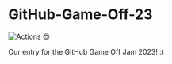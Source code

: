 # GitHub-Game-Off-23

[![Actions 😎](https://github.com/GingaaBread/GitHub-Game-Off-23/actions/workflows/main.yml/badge.svg)](https://github.com/GingaaBread/GitHub-Game-Off-23/actions/workflows/main.yml)


Our entry for the GitHub Game Off Jam 2023! :)
